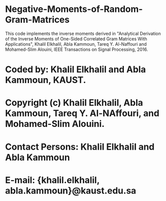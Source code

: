 # Negative-Moments-of-Random-Gram-Matrices
This code implements the inverse moments derived in "Analytical Derivation of the Inverse Moments of One-Sided Correlated Gram Matrices With Applications", Khalil Elkhalil, Abla Kammoun, Tareq Y. Al-Naffouri and Mohamed-Slim Alouini,  IEEE Transactions on Signal Processing, 2016.
# Coded by: Khalil Elkhalil and Abla Kammoun, KAUST.
# Copyright (c) Khalil Elkhalil, Abla Kammoun, Tareq Y. Al-NAffouri, and Mohamed-Slim Alouini.
# Contact Persons: Khalil Elkhalil and Abla Kammoun
# E-mail: {khalil.elkhalil, abla.kammoun}@kaust.edu.sa
